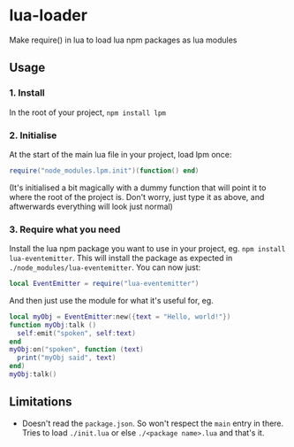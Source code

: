 # lua-loader

Make require() in lua to load lua npm packages as lua modules

## Usage

### 1. Install
In the root of your project, `npm install lpm`

### 2. Initialise
At the start of the main lua file in your project, load lpm once:
```lua
require("node_modules.lpm.init")(function() end)
```
(It's initialised a bit magically with a dummy function that will point it to where the root of the project is.
Don't worry, just type it as above, and aftwerwards everything will look just normal)

### 3. Require what you need
Install the lua npm package you want to use in your project, eg. `npm install lua-eventemitter`.
This will install the package as expected in `./node_modules/lua-eventemitter`.
You can now just:
```lua
local EventEmitter = require("lua-eventemitter")
```
And then just use the module for what it's useful for, eg.
```lua
local myObj = EventEmitter:new({text = "Hello, world!"})
function myObj:talk ()
  self:emit("spoken", self:text)
end
myObj:on("spoken", function (text)
  print("myObj said", text)
end)
myObj:talk()
```

## Limitations
- Doesn't read the `package.json`. So won't respect the `main` entry in there. Tries to load `./init.lua` or else `./<package name>.lua` and that's it.

